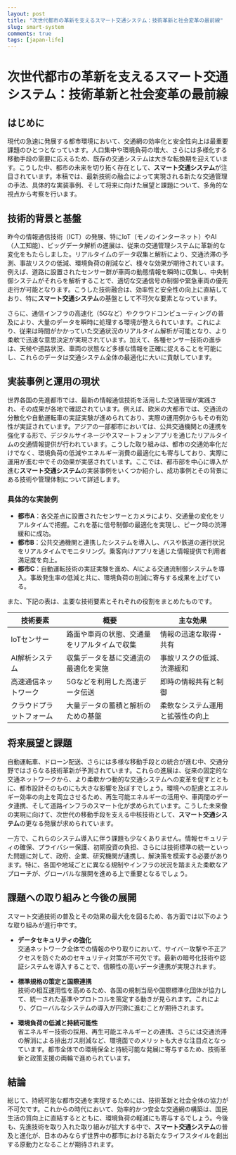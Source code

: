 ```yaml
---
layout: post
title: "次世代都市の革新を支えるスマート交通システム：技術革新と社会変革の最前線"
slug: smart-system
comments: true
tags: [japan-life]
---
```


# 次世代都市の革新を支えるスマート交通システム：技術革新と社会変革の最前線

<script async src="https://pagead2.googlesyndication.com/pagead/js/adsbygoogle.js?client=ca-pub-7886659064712565"
     crossorigin="anonymous"></script>
<!-- 광고2 -->
<ins class="adsbygoogle"
     style="display:block"
     data-ad-client="ca-pub-7886659064712565"
     data-ad-slot="1101493367"
     data-ad-format="auto"
     data-full-width-responsive="true"></ins>
<script>
     (adsbygoogle = window.adsbygoogle || []).push({});
</script>

## はじめに
現代の急速に発展する都市環境において、交通網の効率化と安全性向上は最重要課題のひとつとなっています。人口集中や環境負荷の増大、さらには多様化する移動手段の需要に応えるため、既存の交通システムは大きな転換期を迎えています。こうした中、都市の未来を切り拓く存在として、**スマート交通システム**が注目されています。本稿では、最新技術の融合によって実現される新たな交通管理の手法、具体的な実装事例、そして将来に向けた展望と課題について、多角的な視点から考察を行います。

## 技術的背景と基盤
昨今の情報通信技術（ICT）の発展、特にIoT（モノのインターネット）やAI（人工知能）、ビッグデータ解析の進展は、従来の交通管理システムに革新的な変化をもたらしました。リアルタイムのデータ収集と解析により、交通渋滞の予測、事故リスクの低減、環境負荷の削減など、様々な効果が期待されています。例えば、道路に設置されたセンサー群が車両の動態情報を瞬時に収集し、中央制御システムがそれらを解析することで、適切な交通信号の制御や緊急車両の優先走行が可能となります。こうした技術融合は、効率性と安全性の向上に直結しており、特に**スマート交通システム**の基盤として不可欠な要素となっています。

さらに、通信インフラの高速化（5Gなど）やクラウドコンピューティングの普及により、大量のデータを瞬時に処理する環境が整えられています。これにより、従来は時間がかかっていた交通状況のリアルタイム解析が可能となり、より柔軟で迅速な意思決定が実現されています。加えて、各種センサー技術の進歩は、天候や道路状況、車両の状態など多様な情報を正確に捉えることを可能にし、これらのデータは交通システム全体の最適化に大いに貢献しています。

<script async src="https://pagead2.googlesyndication.com/pagead/js/adsbygoogle.js?client=ca-pub-7886659064712565"
     crossorigin="anonymous"></script>
<!-- 광고2 -->
<ins class="adsbygoogle"
     style="display:block"
     data-ad-client="ca-pub-7886659064712565"
     data-ad-slot="1101493367"
     data-ad-format="auto"
     data-full-width-responsive="true"></ins>
<script>
     (adsbygoogle = window.adsbygoogle || []).push({});
</script>

## 実装事例と運用の現状
世界各国の先進都市では、最新の情報通信技術を活用した交通管理が実践され、その成果が各地で確認されています。例えば、欧米の大都市では、交通流の分散化や自動運転車の実証実験が進められており、実際の運用例からもその有効性が実証されています。アジアの一部都市においては、公共交通機関との連携を強化する形で、デジタルサイネージやスマートフォンアプリを通じたリアルタイムの交通情報提供が行われています。こうした取り組みは、都市の交通効率化だけでなく、環境負荷の低減やエネルギー消費の最適化にも寄与しており、実際に運用が進む中でその効果が実感されています。ここでは、都市部を中心に導入が進む**スマート交通システム**の実装事例をいくつか紹介し、成功事例とその背景にある技術や管理体制について詳述します。

### 具体的な実装例
- **都市A**：各交差点に設置されたセンサーとカメラにより、交通量の変化をリアルタイムで把握。これを基に信号制御の最適化を実現し、ピーク時の渋滞緩和に成功。
- **都市B**：公共交通機関と連携したシステムを導入し、バスや鉄道の運行状況をリアルタイムでモニタリング。乗客向けアプリを通じた情報提供で利用者満足度を向上。
- **都市C**：自動運転技術の実証実験を進め、AIによる交通流制御システムを導入。事故発生率の低減と共に、環境負荷の削減に寄与する成果を上げている。

<script async src="https://pagead2.googlesyndication.com/pagead/js/adsbygoogle.js?client=ca-pub-7886659064712565"
     crossorigin="anonymous"></script>
<!-- 광고2 -->
<ins class="adsbygoogle"
     style="display:block"
     data-ad-client="ca-pub-7886659064712565"
     data-ad-slot="1101493367"
     data-ad-format="auto"
     data-full-width-responsive="true"></ins>
<script>
     (adsbygoogle = window.adsbygoogle || []).push({});
</script>

また、下記の表は、主要な技術要素とそれぞれの役割をまとめたものです。

| 技術要素           | 概要                                       | 主な効果                      |
|--------------------|--------------------------------------------|-------------------------------|
| IoTセンサー        | 路面や車両の状態、交通量をリアルタイムで収集  | 情報の迅速な取得・共有         |
| AI解析システム     | 収集データを基に交通流の最適化を実施          | 事故リスクの低減、渋滞緩和       |
| 高速通信ネットワーク | 5Gなどを利用した高速データ伝送                | 即時の情報共有と制御           |
| クラウドプラットフォーム | 大量データの蓄積と解析のための基盤              | 柔軟なシステム運用と拡張性の向上 |

## 将来展望と課題
自動運転車、ドローン配送、さらには多様な移動手段との統合が進む中、交通分野ではさらなる技術革新が予測されています。これらの進展は、従来の固定的な交通ネットワークから、より柔軟かつ動的な交通システムへの変革を促すとともに、都市設計そのものにも大きな影響を及ぼすでしょう。環境への配慮とエネルギー効率の向上を両立させるため、再生可能エネルギーの活用や、車両間のデータ連携、そして道路インフラのスマート化が求められています。こうした未来像の実現に向けて、次世代の移動手段を支える中核技術として、**スマート交通システム**の更なる発展が求められています。

一方で、これらのシステム導入に伴う課題も少なくありません。情報セキュリティの確保、プライバシー保護、初期投資の負担、さらには技術標準の統一といった問題に対して、政府、企業、研究機関が連携し、解決策を模索する必要があります。特に、各国や地域ごとに異なる規制やインフラの状況を踏まえた柔軟なアプローチが、グローバルな展開を進める上で重要となるでしょう。

<script async src="https://pagead2.googlesyndication.com/pagead/js/adsbygoogle.js?client=ca-pub-7886659064712565"
     crossorigin="anonymous"></script>
<!-- 광고2 -->
<ins class="adsbygoogle"
     style="display:block"
     data-ad-client="ca-pub-7886659064712565"
     data-ad-slot="1101493367"
     data-ad-format="auto"
     data-full-width-responsive="true"></ins>
<script>
     (adsbygoogle = window.adsbygoogle || []).push({});
</script>

## 課題への取り組みと今後の展開
スマート交通技術の普及とその効果の最大化を図るため、各方面では以下のような取り組みが進行中です。

- **データセキュリティの強化**  
  交通ネットワーク全体での情報のやり取りにおいて、サイバー攻撃や不正アクセスを防ぐためのセキュリティ対策が不可欠です。最新の暗号化技術や認証システムを導入することで、信頼性の高いデータ連携が実現されます。

- **標準規格の策定と国際連携**  
  技術の相互運用性を高めるため、各国の規制当局や国際標準化団体が協力して、統一された基準やプロトコルを策定する動きが見られます。これにより、グローバルなシステムの導入が円滑に進むことが期待されます。

- **環境負荷の低減と持続可能性**  
  省エネルギー技術の採用、再生可能エネルギーとの連携、さらには交通渋滞の解消による排出ガス削減など、環境面でのメリットも大きな注目点となっています。都市全体での環境保全と持続可能な発展に寄与するため、技術革新と政策支援の両輪で進められています。

## 結論
総じて、持続可能な都市交通を実現するためには、技術革新と社会全体の協力が不可欠です。これからの時代において、効率的かつ安全な交通網の構築は、国民生活の質向上に直結するとともに、環境負荷の軽減にも寄与するでしょう。今後も、先進技術を取り入れた取り組みが拡大する中で、**スマート交通システム**の普及と進化が、日本のみならず世界中の都市における新たなライフスタイルを創出する原動力となることが期待されます。

<script async src="https://pagead2.googlesyndication.com/pagead/js/adsbygoogle.js?client=ca-pub-7886659064712565"
     crossorigin="anonymous"></script>
<!-- 광고2 -->
<ins class="adsbygoogle"
     style="display:block"
     data-ad-client="ca-pub-7886659064712565"
     data-ad-slot="1101493367"
     data-ad-format="auto"
     data-full-width-responsive="true"></ins>
<script>
     (adsbygoogle = window.adsbygoogle || []).push({});
</script>